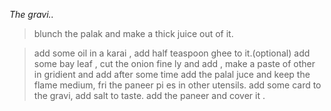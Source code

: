 *The gravi..*
>blunch the palak and  make a thick juice out of it.

>add some oil in a karai , add half teaspoon ghee to it.(optional)
>add some bay leaf , cut the onion fine ly and add , make a paste of other in gridient and add 
> after some time add the palal juce and keep the flame medium, 
> fri the paneer pi es in other utensils.
> add some card to the gravi, add salt to taste.
> add the paneer and cover it .